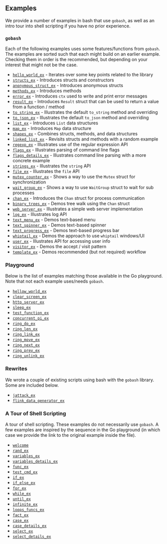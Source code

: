 ## Examples

We provide a number of examples in bash that use `gobash`, as well as
an intro tour into shell scripting if you have no prior experience.

### `gobash`

Each of the following examples uses some features/functions from
`gobash`. The examples are sorted such that each might build on an
earlier example. Checking them in order is the recommended, but
depending on your interest that might not be the case.

* [`hello_world_ex`](hello_world_ex) - Iterates over some key points related to the library
* [`structs_ex`](structs_ex) - Introduces structs and constructors
* [`anonymous_struct_ex`](anonymous_struct_ex) - Introduces anonymous structs
* [`methods_ex`](methods_ex) - Introduces methods
* [`error_ex`](error_ex) - Introduces `ctx` used to write and print error messages
* [`result_ex`](result_ex) - Introduces `Result` struct that can be used to return a value from a function / method
* [`to_string_ex`](to_string_ex) - Illustrates the default `to_string` method and overriding
* [`to_json_ex`](to_json_ex) - Illustrates the default `to_json` method and overriding
* [`list_ex`](list_ex) - Introduces `List` data structures
* [`map_ex`](map_ex) - Introduces `Map` data structure
* [`shapes_ex`](shapes_ex) - Combines structs, methods, and data structures
* [`linked_list_ex`](linked_list_ex) - Revisits structs and methods with a random example
* [`regexp_ex`](regexp_ex) - Illustrates use of the regular expression API
* [`flags_ex`](flags_ex) - Illustrates parsing of command line flags
* [`flags_details_ex`](flags_details_ex) - Illustrates command line parsing with a more concrete example
* [`strings_ex`](strings_ex) - Illustrates the `string` API
* [`file_ex`](file_ex) - Illustrates the `file` API
* [`mutex_counter_ex`](mutex_counter_ex) - Shows a way to use the `Mutex` struct for synchronization
* [`wait_group_ex`](wait_group_ex) - Shows a way to use `WaitGroup` struct to wait for sub processes
* [`chan_ex`](chan_ex) - Introduces the `Chan` struct for process communication
* [`binary_trees_ex`](binary_trees_ex) - Demos tree walk using the `Chan` struct
* [`web_server_ex`](web_server_ex) - Illustrates a simple web server implementation
* [`log_ex`](log_ex) - Illustrates log API
* [`text_menu_ex`](text_menu_ex) - Demos text-based menu
* [`text_spinner_ex`](text_spinner_ex) - Demos text-based spinner
* [`text_progress_ex`](text_progress_ex) - Demos text-based progress bar
* [`whiptail_ex`](whiptail_ex) - Demos the approach to use `whiptail` windows/UI
* [`user_ex`](user_ex) - Illustrates API for accessing user info
* [`visitor_ex`](visitor_ex) - Demos the accept / visit pattern
* [`template_ex`](template_ex) - Demos recommended (but not required) workflow

### Playground

Below is the list of examples matching those available in the Go
playground. Note that not each example uses/needs `gobash`.

* [`hellow_world_ex`](/examples/playground/hellow_world_ex)
* [`clear_screen_ex`](/examples/playground/clear_screen_ex)
* [`http_server_ex`](/examples/playground/http_server_ex)
* [`sleep_ex`](/examples/playground/sleep_ex)
* [`test_function_ex`](/examples/playground/test_function_ex)
* [`concurrent_pi_ex`](/examples/playground/concurrent_pi_ex)
* [`ring_do_ex`](/examples/playground/ring_do_ex)
* [`ring_len_ex`](/examples/playground/ring_len_ex)
* [`ring_link_ex`](/examples/playground/ring_link_ex)
* [`ring_move_ex`](/examples/playground/ring_move_ex)
* [`ring_next_ex`](/examples/playground/ring_next_ex)
* [`ring_prev_ex`](/examples/playground/ring_prev_ex)
* [`ring_unlink_ex`](/examples/playground/ring_unlink_ex)

### Rewrites

We wrote a couple of existing scripts using bash with the `gobash`
library. Some are included below.

* [`jattack_ex`](/examples/rewrites/jattack_ex)
* [`flink_data_generator_ex`](/examples/rewrites/flink_data_generator_ex)

### A Tour of Shell Scripting

A tour of shell scripting. These examples do not necessarily use
`gobash`. A few examples are inspired by the sequence in the Go
playground (in which case we provide the link to the original example
inside the file).

* [`welcome`](/examples/tour/welcome_ex)
* [`rand_ex`](/examples/tour/rand_ex)
* [`variables_ex`](/examples/tour/variables_ex)
* [`variables_details_ex`](/examples/tour/variables_details_ex)
* [`func_ex`](/examples/tour/func_ex)
* [`test_cmd_ex`](/examples/tour/test_cmd_ex)
* [`if_ex`](/examples/tour/if_ex)
* [`if_else_ex`](/examples/tour/if_else_ex)
* [`for_ex`](/examples/tour/for_ex)
* [`while_ex`](/examples/tour/while_ex)
* [`until_ex`](/examples/tour/while_ex)
* [`infinite_ex`](/examples/tour/infinite_ex)
* [`loops_funcs_ex`](/examples/tour/loops_funcs_ex)
* [`fact_ex`](/examples/tour/fact_ex)
* [`case_ex`](/examples/tour/case_ex)
* [`case_details_ex`](/examples/tour/case_details_ex)
* [`select_ex`](/examples/tour/case_ex)
* [`select_details_ex`](/examples/tour/case_details_ex)
